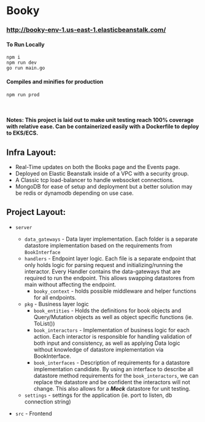 # Booky 
### http://booky-env-1.us-east-1.elasticbeanstalk.com/

#### To Run Locally
```
npm i
npm run dev
go run main.go
```

#### Compiles and minifies for production
```
npm run prod
```


<br>

#### Notes: This project is laid out to make unit testing reach 100% coverage with relative ease. Can be containerized easily with a Dockerfile to deploy to EKS/ECS.


## Infra Layout:
- Real-Time updates on both the Books page and the Events page.
- Deployed on Elastic Beanstalk inside of a VPC with a security group.
- A Classic tcp load-balancer to handle websocket connections.
- MongoDB for ease of setup and deployment but a better solution may be redis or dynamodb depending on use case.


## Project Layout:

- `server`
    - `data_gateways` - Data layer implementation. Each folder is a separate datastore implementation based on the requirements from `BookInterface`
    - `handlers` - Endpoint layer logic. Each file is a separate endpoint that only holds logic for parsing request and initializing/running the interactor. Every Handler contains the data-gateways that are required to run the endpoint. This allows swapping datastores from main without affecting the endpoint.
        - `booky_context` - holds possible middleware and helper functions for all endpoints. 
    - `pkg` - Business layer logic
        - `book_entities` - Holds the definitions for book objects and Query/Mutation objects as well as object specific functions (ie. ToList())
        - `book_interactors` - Implementation of business logic for each action. Each interactor is responsible for handling validation of both input and consistency, as well as applying Data logic without knowledge of datastore implementation via BookInterface.
        - `book_interfaces` - Description of requirements for a datastore implementation candidate. By using an interface to describe all datastore method requirements for the `book_interactors`, we can replace the datastore and be confident the interactors will not change. This also allows for a <b><i>Mock</i></b> datastore for unit testing.  
    - `settings` - settings for the application (ie. port to listen, db connection string) 

- `src` - Frontend
